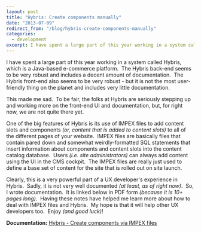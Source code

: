 ```yaml
---
layout: post
title: "Hybris: Create components manually"
date: "2013-07-09"
redirect_from: "/blog/hybris-create-components-manually"
categories:
  - development
excerpt: I have spent a large part of this year working in a system called Hybris, which is a Java-based e-commerce platform.
---
```


I have spent a large part of this year working in a system called Hybris, which is a Java-based e-commerce platform.  The Hybris back-end seems to be very robust and includes a decent amount of documentation.  The Hybris front-end also seems to be very robust - but it is not the most user-friendly thing on the planet and includes very little documentation.

This made me sad.  To be fair, the folks at Hybris are seriously stepping up and working more on the front-end UI and documentation, but, for right now, we are not quite there yet.

One of the big features of Hybris is its use of IMPEX files to add content slots and components _(or, content that is added to content slots)_ to all of the different pages of your website.  IMPEX files are basically files that contain pared down and somewhat weirdly-formatted SQL statements that insert information about components and content slots into the content catalog database.  Users _(i.e. site administrators)_ can always add content using the UI in the CMS cockpit.  The IMPEX files are really just used to define a base set of content for the site that is rolled out on site launch.

Clearly, this is a very powerful part of a UX developer's experience in Hybris.  Sadly, it is not very well documented _(at least, as of right now)_.  So, I wrote documentation.  It is linked below in PDF form _(because it is 10+ pages long)_.  Having these notes have helped me learn more about how to deal with IMPEX files and Hybris.  My hope is that it will help other UX developers too.  Enjoy _(and good luck)_!

__Documentation:__ [Hybris - Create components via IMPEX files](/blog/docs/Hybris-Create-components-via-IMPEX-files.pdf)
